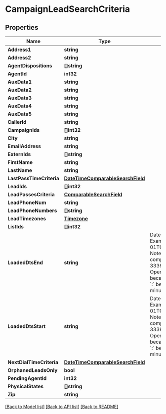 # CampaignLeadSearchCriteria

## Properties

Name | Type | Description | Notes
------------ | ------------- | ------------- | -------------
**Address1** | **string** |  | [optional] 
**Address2** | **string** |  | [optional] 
**AgentDispositions** | **[]string** |  | [optional] 
**AgentId** | **int32** |  | [optional] 
**AuxData1** | **string** |  | [optional] 
**AuxData2** | **string** |  | [optional] 
**AuxData3** | **string** |  | [optional] 
**AuxData4** | **string** |  | [optional] 
**AuxData5** | **string** |  | [optional] 
**CallerId** | **string** |  | [optional] 
**CampaignIds** | **[]int32** |  | [optional] 
**City** | **string** |  | [optional] 
**EmailAddress** | **string** |  | [optional] 
**ExternIds** | **[]string** |  | [optional] 
**FirstName** | **string** |  | [optional] 
**LastName** | **string** |  | [optional] 
**LastPassTimeCriteria** | [**DateTimeComparableSearchField**](DateTimeComparableSearchField.md) |  | [optional] 
**LeadIds** | **[]int32** |  | [optional] 
**LeadPassesCriteria** | [**ComparableSearchField**](ComparableSearchField.md) |  | [optional] 
**LeadPhoneNum** | **string** |  | [optional] 
**LeadPhoneNumbers** | **[]string** |  | [optional] 
**LeadTimezones** | [**Timezone**](Timezone.md) |  | [optional] 
**ListIds** | **[]int32** |  | [optional] 
**LoadedDtsEnd** | **string** | Date-time in Java format. Example: &#x60;2019-01-01T01:01:01.000+0000&#x60;. Note this is not compatible with RFC-3339 which is used by OpenAPI 3.0 Spec because it doesn&#39;t have a &#x60;:&#x60; between hours and minutes. | [optional] 
**LoadedDtsStart** | **string** | Date-time in Java format. Example: &#x60;2019-01-01T01:01:01.000+0000&#x60;. Note this is not compatible with RFC-3339 which is used by OpenAPI 3.0 Spec because it doesn&#39;t have a &#x60;:&#x60; between hours and minutes. | [optional] 
**NextDialTimeCriteria** | [**DateTimeComparableSearchField**](DateTimeComparableSearchField.md) |  | [optional] 
**OrphanedLeadsOnly** | **bool** |  | [optional] 
**PendingAgentId** | **int32** |  | [optional] 
**PhysicalStates** | **[]string** |  | [optional] 
**Zip** | **string** |  | [optional] 

[[Back to Model list]](../README.md#documentation-for-models) [[Back to API list]](../README.md#documentation-for-api-endpoints) [[Back to README]](../README.md)


